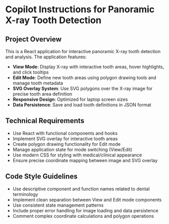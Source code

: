 # Copilot Instructions for Panoramic X-ray Tooth Detection

<!-- Use this file to provide workspace-specific custom instructions to Copilot. For more details, visit https://code.visualstudio.com/docs/copilot/copilot-customization#_use-a-githubcopilotinstructionsmd-file -->

## Project Overview
This is a React application for interactive panoramic X-ray tooth detection and analysis. The application features:

- **View Mode**: Display X-ray with interactive tooth areas, hover highlights, and click tooltips
- **Edit Mode**: Define new tooth areas using polygon drawing tools and manage tooth metadata
- **SVG Overlay System**: Use SVG polygons over the X-ray image for precise tooth area definition
- **Responsive Design**: Optimized for laptop screen sizes
- **Data Persistence**: Save and load tooth definitions in JSON format

## Technical Requirements
- Use React with functional components and hooks
- Implement SVG overlay for interactive tooth areas
- Create polygon drawing functionality for Edit mode
- Manage application state for mode switching (View/Edit)
- Use modern CSS for styling with medical/clinical appearance
- Ensure precise coordinate mapping between image and SVG overlay

## Code Style Guidelines
- Use descriptive component and function names related to dental terminology
- Implement clean separation between View and Edit mode components
- Use consistent state management patterns
- Include proper error handling for image loading and data persistence
- Comment complex coordinate calculations and polygon operations
